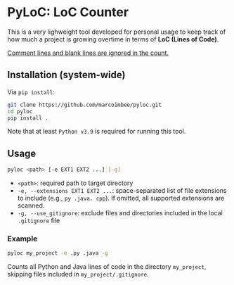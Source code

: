 # PyLoC: LoC Counter
This is a very lighweight tool developed for personal usage to keep track of how much a project is growing overtime in terms of <strong>LoC (Lines of Code)</strong>.

<u>Comment lines and blank lines are ignored in the count.</u>

## Installation (system-wide)
Via `pip install`:
```bash
git clone https://github.com/marcoimbee/pyloc.git
cd pyloc
pip install .
```
Note that at least `Python v3.9` is required for running this tool.

## Usage
```bash
pyloc <path> [-e EXT1 EXT2 ...] [-g]
```
- `<path>`: required path to target directory
- `-e, --extensions EXT1 EXT2 ...`: space-separated list of file extensions to include (e.g., `py .java. cpp`). If omitted, all supported extensions are scanned.
- `-g, --use_gitignore`: exclude files and directories included in the local `.gitignore` file

### Example
```bash
pyloc my_project -e .py .java -g
```
Counts all Python and Java lines of code in the directory `my_project`, skipping files included in `my_project/.gitignore`.
